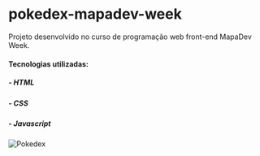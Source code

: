 # pokedex-mapadev-week
<p>Projeto desenvolvido no curso de programação web front-end MapaDev Week.</p>

<h4>Tecnologias utilizadas:</h4>
<h5>- HTML</h5>
<h5>- CSS</h5>
<h5>- Javascript</h5>



![Pokedex](https://user-images.githubusercontent.com/102994125/197777978-5ea12197-248b-4cf5-b677-423a378ed0f1.gif)
